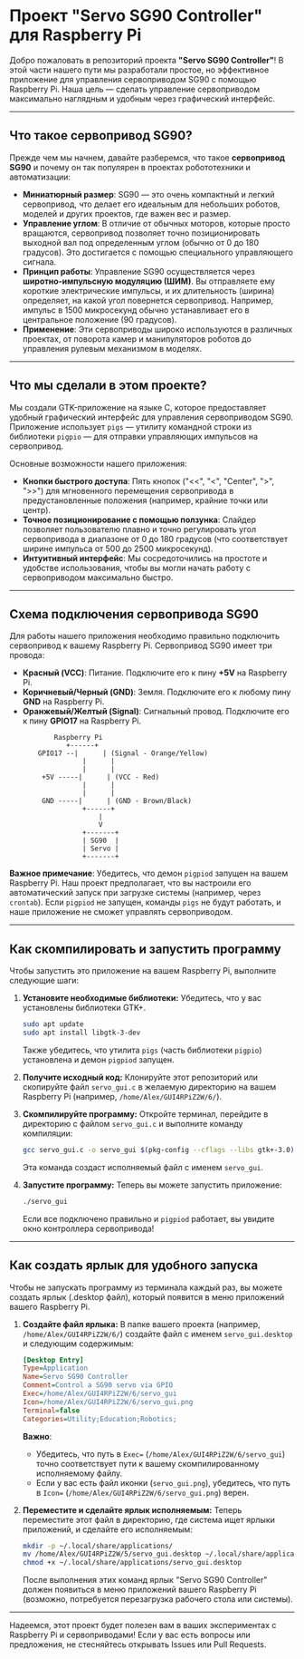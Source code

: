 # Проект "Servo SG90 Controller" для Raspberry Pi

Добро пожаловать в репозиторий проекта **"Servo SG90 Controller"**! В этой части нашего пути мы разработали простое, но эффективное приложение для управления сервоприводом SG90 с помощью Raspberry Pi. Наша цель — сделать управление сервоприводом максимально наглядным и удобным через графический интерфейс.

---

## Что такое сервопривод SG90?

Прежде чем мы начнем, давайте разберемся, что такое **сервопривод SG90** и почему он так популярен в проектах робототехники и автоматизации:

* **Миниатюрный размер**: SG90 — это очень компактный и легкий сервопривод, что делает его идеальным для небольших роботов, моделей и других проектов, где важен вес и размер.
* **Управление углом**: В отличие от обычных моторов, которые просто вращаются, сервопривод позволяет точно позиционировать выходной вал под определенным углом (обычно от 0 до 180 градусов). Это достигается с помощью специального управляющего сигнала.
* **Принцип работы**: Управление SG90 осуществляется через **широтно-импульсную модуляцию (ШИМ)**. Вы отправляете ему короткие электрические импульсы, и их длительность (ширина) определяет, на какой угол повернется сервопривод. Например, импульс в 1500 микросекунд обычно устанавливает его в центральное положение (90 градусов).
* **Применение**: Эти сервоприводы широко используются в различных проектах, от поворота камер и манипуляторов роботов до управления рулевым механизмом в моделях.

---

## Что мы сделали в этом проекте?

Мы создали GTK-приложение на языке C, которое предоставляет удобный графический интерфейс для управления сервоприводом SG90. Приложение использует `pigs` — утилиту командной строки из библиотеки `pigpio` — для отправки управляющих импульсов на сервопривод.

Основные возможности нашего приложения:

* **Кнопки быстрого доступа**: Пять кнопок ("<<", "<", "Center", ">", ">>") для мгновенного перемещения сервопривода в предустановленные положения (например, крайние точки или центр).
* **Точное позиционирование с помощью ползунка**: Слайдер позволяет пользователю плавно и точно регулировать угол сервопривода в диапазоне от 0 до 180 градусов (что соответствует ширине импульса от 500 до 2500 микросекунд).
* **Интуитивный интерфейс**: Мы сосредоточились на простоте и удобстве использования, чтобы вы могли начать работу с сервоприводом максимально быстро.

---

## Схема подключения сервопривода SG90

Для работы нашего приложения необходимо правильно подключить сервопривод к вашему Raspberry Pi. Сервопривод SG90 имеет три провода:

* **Красный (VCC)**: Питание. Подключите его к пину **+5V** на Raspberry Pi.
* **Коричневый/Черный (GND)**: Земля. Подключите его к любому пину **GND** на Raspberry Pi.
* **Оранжевый/Желтый (Signal)**: Сигнальный провод. Подключите его к пину **GPIO17** на Raspberry Pi.

```text
           Raspberry Pi
              +------+
       GPIO17 --|      | (Signal - Orange/Yellow)
                  |      |
                  |      |
        +5V -----|      | (VCC - Red)
                  |      |
                  |      |
        GND -----|      | (GND - Brown/Black)
                  +------+
                      |
                      V
                  +-------+
                  | SG90  |
                  | Servo |
                  +-------+
````

**Важное примечание**: Убедитесь, что демон `pigpiod` запущен на вашем Raspberry Pi. Наш проект предполагает, что вы настроили его автоматический запуск при загрузке системы (например, через `crontab`). Если `pigpiod` не запущен, команды `pigs` не будут работать, и наше приложение не сможет управлять сервоприводом.

-----

## Как скомпилировать и запустить программу

Чтобы запустить это приложение на вашем Raspberry Pi, выполните следующие шаги:

1.  **Установите необходимые библиотеки:**
    Убедитесь, что у вас установлены библиотеки GTK+.

    ```bash
    sudo apt update
    sudo apt install libgtk-3-dev
    ```

    Также убедитесь, что утилита `pigs` (часть библиотеки `pigpio`) установлена и демон `pigpiod` запущен.

2.  **Получите исходный код:**
    Клонируйте этот репозиторий или скопируйте файл `servo_gui.c` в желаемую директорию на вашем Raspberry Pi (например, `/home/Alex/GUI4RPiZ2W/6/`).

3.  **Скомпилируйте программу:**
    Откройте терминал, перейдите в директорию с файлом `servo_gui.c` и выполните команду компиляции:

    ```bash
    gcc servo_gui.c -o servo_gui $(pkg-config --cflags --libs gtk+-3.0)
    ```

    Эта команда создаст исполняемый файл с именем `servo_gui`.

4.  **Запустите программу:**
    Теперь вы можете запустить приложение:

    ```bash
    ./servo_gui
    ```

    Если все подключено правильно и `pigpiod` работает, вы увидите окно контроллера сервопривода\!

-----

## Как создать ярлык для удобного запуска

Чтобы не запускать программу из терминала каждый раз, вы можете создать ярлык (.desktop файл), который появится в меню приложений вашего Raspberry Pi.

1.  **Создайте файл ярлыка:**
    В папке вашего проекта (например, `/home/Alex/GUI4RPiZ2W/6/`) создайте файл с именем `servo_gui.desktop` и следующим содержимым:

    ```ini
    [Desktop Entry]
    Type=Application
    Name=Servo SG90 Controller
    Comment=Control a SG90 servo via GPIO
    Exec=/home/Alex/GUI4RPiZ2W/6/servo_gui
    Icon=/home/Alex/GUI4RPiZ2W/6/servo_gui.png
    Terminal=false
    Categories=Utility;Education;Robotics;
    ```

    **Важно**:

      * Убедитесь, что путь в `Exec=` (`/home/Alex/GUI4RPiZ2W/6/servo_gui`) точно соответствует пути к вашему скомпилированному исполняемому файлу.
      * Если у вас есть файл иконки (`servo_gui.png`), убедитесь, что путь в `Icon=` (`/home/Alex/GUI4RPiZ2W/6/servo_gui.png`) верен.

2.  **Переместите и сделайте ярлык исполняемым:**
    Теперь переместите этот файл в директорию, где система ищет ярлыки приложений, и сделайте его исполняемым:

    ```bash
    mkdir -p ~/.local/share/applications/
    mv /home/Alex/GUI4RPiZ2W/5/servo_gui.desktop ~/.local/share/applications/
    chmod +x ~/.local/share/applications/servo_gui.desktop
    ```

    После выполнения этих команд ярлык "Servo SG90 Controller" должен появиться в меню приложений вашего Raspberry Pi (возможно, потребуется перезагрузка рабочего стола или системы).

-----

Надеемся, этот проект будет полезен вам в ваших экспериментах с Raspberry Pi и сервоприводами\! Если у вас есть вопросы или предложения, не стесняйтесь открывать Issues или Pull Requests.

```
```